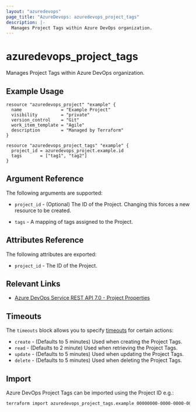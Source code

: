 ```yaml
---
layout: "azuredevops"
page_title: "AzureDevops: azuredevops_project_tags"
description: |-
  Manages Project Tags within Azure DevOps organization.
---
```


# azuredevops_project_tags

Manages Project Tags within Azure DevOps organization.

## Example Usage
```hcl
resource "azuredevops_project" "example" {
  name               = "Example Project"
  visibility         = "private"
  version_control    = "Git"
  work_item_template = "Agile"
  description        = "Managed by Terraform"
}

resource "azuredevops_project_tags" "example" {
  project_id = azuredevops_project.example.id
  tags       = ["tag1", "tag2"]
}
```

## Argument Reference

The following arguments are supported:

* `project_id` - (Optional) The ID of the Project. Changing this forces a new resource to be created.

* `tags` - A mapping of tags assigned to the Project.

## Attributes Reference

The following attributes are exported:

* `project_id` - The ID of the Project.

## Relevant Links

- [Azure DevOps Service REST API 7.0 - Project Properties](https://learn.microsoft.com/en-us/rest/api/azure/devops/core/projects/get-project-properties?view=azure-devops-rest-7.1&tabs=HTTP)

## Timeouts

The `timeouts` block allows you to specify [timeouts](https://developer.hashicorp.com/terraform/language/resources/syntax#operation-timeouts) for certain actions:

* `create` - (Defaults to 5 minutes) Used when creating the Project Tags.
* `read` - (Defaults to 2 minute) Used when retrieving the Project Tags.
* `update` - (Defaults to 5 minutes) Used when updating the Project Tags.
* `delete` - (Defaults to 5 minutes) Used when deleting the Project Tags.

## Import

Azure DevOps Project Tags can be imported using the Project ID e.g.:

```sh
terraform import azuredevops_project_tags.example 00000000-0000-0000-0000-000000000000
```